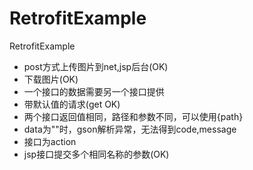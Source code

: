# RetrofitExample
RetrofitExample


* post方式上传图片到net,jsp后台(OK)
* 下载图片(OK)
* 一个接口的数据需要另一个接口提供
* 带默认值的请求(get OK)
* 两个接口返回值相同，路径和参数不同，可以使用{path}
* data为""时，gson解析异常，无法得到code,message
* 接口为action
* jsp接口提交多个相同名称的参数(OK)


